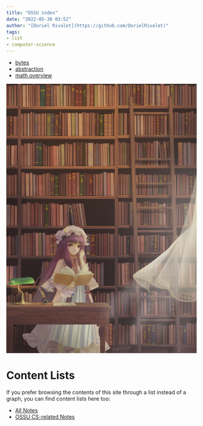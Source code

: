 ```yaml
---
title: "OSSU index"
date: "2022-05-30 03:52"
author: "[Doriel Rivalet](https://github.com/DorielRivalet)"
tags:
- list
- computer-science
---
```


- [bytes](notes/open-source-society-university/bytes.md)
- [abstraction](notes/open-source-society-university/abstraction.md)
- [math overview](notes/open-source-society-university/math-overview.md)


[![Example Image](https://github.com/DorielRivalet/quartz/blob/hugo/content/notes/images/Pasted-image-20220530204524.jpg?raw=true)](https://www.pixiv.net/en/artworks/54977260)


# Content Lists
If you prefer browsing the contents of this site through a list instead of a graph, you can find content lists here too:

- [All Notes](notes/)
- [OSSU CS-related Notes](tags/computer-science)